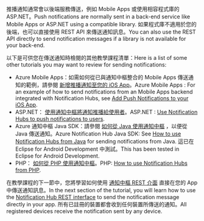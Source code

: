 

<span data-ttu-id="86369-101">推播通知通常會以後端服務傳送，例如 Mobile Apps 或使用相容程式庫的 ASP.NET。</span><span class="sxs-lookup"><span data-stu-id="86369-101">Push notifications are normally sent in a back-end service like Mobile Apps or ASP.NET using a compatible library.</span></span> <span data-ttu-id="86369-102">如果程式庫不適用於您的後端，也可以直接使用 REST API 來傳送通知訊息。</span><span class="sxs-lookup"><span data-stu-id="86369-102">You can also use the REST API directly to send notification messages if a library is not available for your back-end.</span></span> 

<span data-ttu-id="86369-103">以下是可供您在傳送通知時檢閱的其他教學課程清單：</span><span class="sxs-lookup"><span data-stu-id="86369-103">Here is a list of some other tutorials you may want to review for sending notifications:</span></span>

* <span data-ttu-id="86369-104">Azure Mobile Apps：如需如何從已與通知中樞整合的 Mobile Apps 傳送通知的範例，請參閱 [新增推播通知至您的 iOS App](../articles/app-service-mobile/app-service-mobile-ios-get-started-push.md)。</span><span class="sxs-lookup"><span data-stu-id="86369-104">Azure Mobile Apps : For an example of how to send notifications from an Mobile Apps backend integrated with Notification Hubs, see [Add Push Notifications to your iOS App](../articles/app-service-mobile/app-service-mobile-ios-get-started-push.md).</span></span>  
* <span data-ttu-id="86369-105">ASP.NET： [使用通知中樞將通知推播給使用者](../articles/notification-hubs/notification-hubs-aspnet-backend-ios-apple-apns-notification.md)。</span><span class="sxs-lookup"><span data-stu-id="86369-105">ASP.NET : [Use Notification Hubs to push notifications to users](../articles/notification-hubs/notification-hubs-aspnet-backend-ios-apple-apns-notification.md).</span></span>
* <span data-ttu-id="86369-106">Azure 通知中樞 Java SDK：請參閱 [如何從 Java 使用通知中樞](../articles/notification-hubs/notification-hubs-java-push-notification-tutorial.md) ，以便從 Java 傳送通知。</span><span class="sxs-lookup"><span data-stu-id="86369-106">Azure Notification Hub Java SDK: See [How to use Notification Hubs from Java](../articles/notification-hubs/notification-hubs-java-push-notification-tutorial.md) for sending notifications from Java.</span></span> <span data-ttu-id="86369-107">這已在 Eclipse for Android Development 中測試。</span><span class="sxs-lookup"><span data-stu-id="86369-107">This has been tested in Eclipse for Android Development.</span></span>
* <span data-ttu-id="86369-108">PHP： [如何從 PHP 使用通知中樞](../articles/notification-hubs/notification-hubs-php-push-notification-tutorial.md)。</span><span class="sxs-lookup"><span data-stu-id="86369-108">PHP: [How to use Notification Hubs from PHP](../articles/notification-hubs/notification-hubs-php-push-notification-tutorial.md).</span></span>

<span data-ttu-id="86369-109">在教學課程的下一節中，您將學習如何使用 [通知中樞 REST 介面](http://msdn.microsoft.com/library/windowsazure/dn223264.aspx) 直接在您的 App 中傳送通知訊息。</span><span class="sxs-lookup"><span data-stu-id="86369-109">In the next section of the tutorial, you will learn how to use the [Notification Hub REST interface](http://msdn.microsoft.com/library/windowsazure/dn223264.aspx) to send the notification message directly in your app.</span></span> <span data-ttu-id="86369-110">所有已註冊的裝置都會收到任何裝置所傳送的通知。</span><span class="sxs-lookup"><span data-stu-id="86369-110">All registered devices receive the notification sent by any device.</span></span>  

